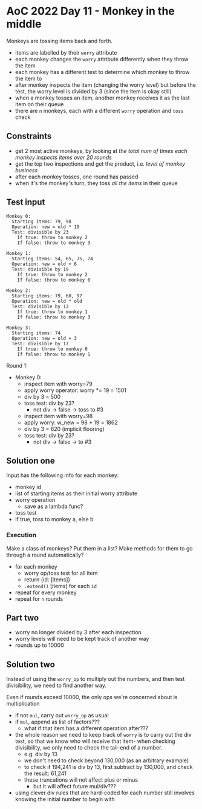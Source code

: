 # AoC 2022 Day 11 - Monkey in the middle

Monkeys are tossing items back and forth.

- items are labelled by their `worry` attribute
- each monkey changes the `worry` attribute differently when they throw the item
- each monkey has a different test to determine which monkey to throw the item to
- after monkey inspects the item (changing the worry level) but before the test, the worry level is divided by 3 (since the item is okay still)
- when a monkey tosses an item, another monkey receives it as the last item on their queue
- there are `n` monkeys, each with a different `worry` operation and `toss` check

## Constraints

- get 2 most active monkeys, by looking at *the total num of times each monkey inspects items over 20 rounds*
- get the top two inspections and get the product, i.e. *level of monkey business*
- after each monkey tosses, one round has passed
- when it's the monkey's turn, they toss *all the items* in their queue

## Test input

```
Monkey 0:
  Starting items: 79, 98
  Operation: new = old * 19
  Test: divisible by 23
    If true: throw to monkey 2
    If false: throw to monkey 3

Monkey 1:
  Starting items: 54, 65, 75, 74
  Operation: new = old + 6
  Test: divisible by 19
    If true: throw to monkey 2
    If false: throw to monkey 0

Monkey 2:
  Starting items: 79, 60, 97
  Operation: new = old * old
  Test: divisible by 13
    If true: throw to monkey 1
    If false: throw to monkey 3

Monkey 3:
  Starting items: 74
  Operation: new = old + 3
  Test: divisible by 17
    If true: throw to monkey 0
    If false: throw to monkey 1
```

Round 1:

- Monkey 0:
  - inspect item with worry=79
  - apply worry operator: worry \*= 19 = 1501
  - div by 3 = 500
  - toss test: div by 23?
    - not div -> false -> toss to #3
  - inspect item with worry=98
  - apply worry: w_new = 98 * 19 = 1862
  - div by 3 = 620 (implicit flooring)
  - toss test: div by 23?
    - not div -> false -> to #3

## Solution one

Input has the following info for each monkey:

- monkey id
- list of starting items as their initial worry attribute
- worry operation
  - save as a lambda func?
- toss test
- if true, toss to monkey a, else b

### Execution

Make a class of monkeys? Put them in a list? Make methods for them to go through a round automatically?

- for each monkey
  - worry op/toss test for all item
  - return {id: [items]}
  - `.extend()` [items] for each `id`
- repeat for every monkey
- repeat for `n` rounds

## Part two

- worry no longer divided by 3 after each inspection
- worry levels will need to be kept track of another way
- rounds up to 10000

## Solution two

Instead of using the `worry_op` to multiply out the numbers, and then test divisibility, we need to find another way.

Even if rounds exceed 10000, the only ops we're concerned about is multiplication

- if not `mul`, carry out `worry_op` as usual
- if `mul`, append as list of factors???
  - what if that item has a different operation after???
- the whole reason we need to keep track of `worry` is to carry out the div test, so that we know who will receive that item- when checking divisibility, we only need to check the tail-end of a number.
  - e.g. div by 13
  - we don't need to check beyond 130,000 (as an arbitrary example)
  - to check if 194,241 is div by 13, first subtract by 130,000, and check the result: 61,241
  - these truncations will not affect plus or minus
    - but it will affect future mul/div???
- using clever div rules that are hard-coded for each number still involves knowing the initial number to begin with
